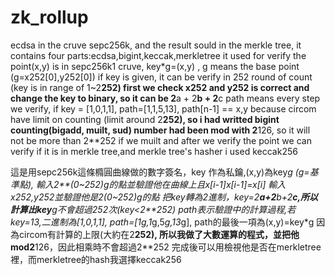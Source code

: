 # zk_rollup
ecdsa in the cruve sepc256k, and the result sould in the merkle tree, it contains four parts:ecdsa,bigint,keccak,merkletree
it used for verify the point(x,y) is in sepc256k1 cruve, key*g=(x,y) , g means the base point (g=x252[0],y252[0])
if key is given, it can be verify in 252 round of count (key is in range of 1~2**252)
first we check x252 and y252 is correct 
and change the key to binary, so it can be 2**a + 2**b + 2**c 
path means every step we verify, if key = [1,0,1,1], path=[1,1,5,13], path[n-1] == x,y
because circom have limit on counting (limit around 2**252), so i had writted bigint counting(bigadd, muilt, sud)
number had been mod with 2**126, so it will not be more than 2**252 if we muilt
and after we verify the point we can verify if it is in merkle tree,and merkle tree's hasher i used keccak256

這是用sepc256k這條橢圓曲線做的數字簽名，key 作為私鑰,(x,y)為key*g (g=基準點), 輸入2**(0~252)*g的點並驗證他在曲線上且x[i-1]*x[i-1]=x[i]
輸入x252,y252並驗證他是2**(0~252)*g的點
把key轉為2進制，key=2**a+2**b+2**c,所以計算出key**g不會超過252次(key<2**252)
path表示驗證中的計算過程,若key=13,二進制為[1,0,1,1], path=[1*g,1*g,5*g,13*g], path的最後一項為(x,y)=key*g
因為circom有計算的上限(大約在2**252), 所以我做了大數運算的程式，並把他mod2**126，因此相乘時不會超過2**252
完成後可以用檢視他是否在merkletree裡，而merkletree的hash我選擇keccak256
